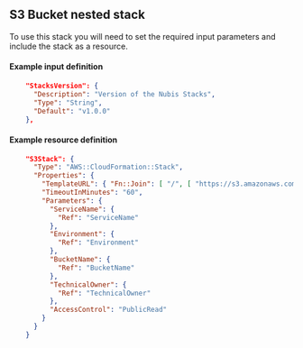 ﻿## S3 Bucket nested stack

To use this stack you will need to set the required input parameters and include the stack as a resource.

#### Example input definition
```json
    "StacksVersion": {
      "Description": "Version of the Nubis Stacks",
      "Type": "String",
      "Default": "v1.0.0"
    },
```

#### Example resource definition
```json
    "S3Stack": {
      "Type": "AWS::CloudFormation::Stack",
      "Properties": {
        "TemplateURL": { "Fn::Join": [ "/", [ "https://s3.amazonaws.com/nubisproject-stacks", { "Ref": "StacksVersion" }, "s3-bucket.template" ] ] },
        "TimeoutInMinutes": "60",
        "Parameters": {
          "ServiceName": {
            "Ref": "ServiceName"
          },
          "Environment": {
            "Ref": "Environment"
          },
          "BucketName": {
            "Ref": "BucketName"
          },
          "TechnicalOwner": {
            "Ref": "TechnicalOwner"
          },
          "AccessControl": "PublicRead"
        }
      }
    }
```
